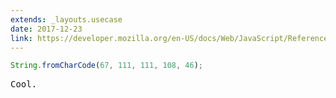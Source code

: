 ```yaml
---
extends: _layouts.usecase
date: 2017-12-23
link: https://developer.mozilla.org/en-US/docs/Web/JavaScript/Reference/Global_Objects/String/fromCharCode
---
```



```javascript
String.fromCharCode(67, 111, 111, 108, 46);
```
<pre class="output">Cool.</pre>
